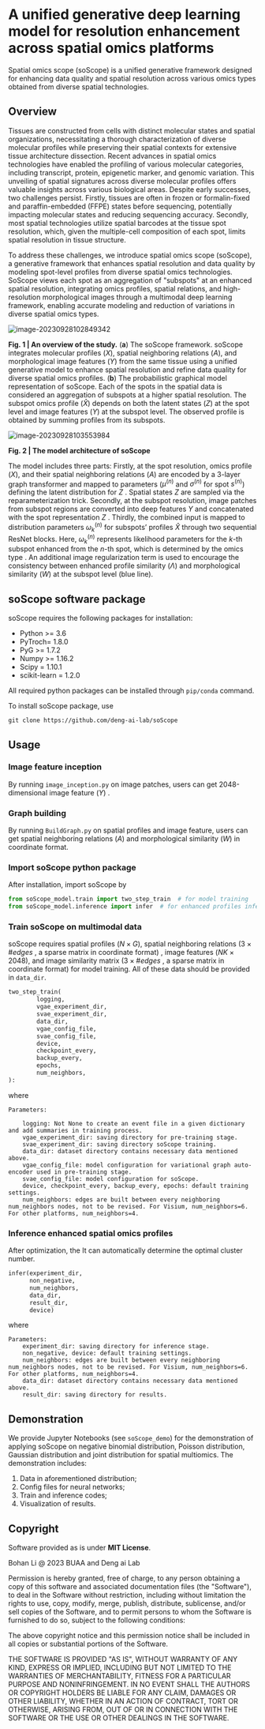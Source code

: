 # A unified generative deep learning model for resolution enhancement across spatial omics platforms 

Spatial omics scope (soScope) is a unified generative framework designed for enhancing data quality and spatial resolution across various omics types obtained from diverse spatial technologies.

## Overview

Tissues are constructed from cells with distinct molecular states and spatial organizations, necessitating a thorough characterization of diverse molecular profiles while preserving their spatial contexts for extensive tissue architecture dissection. Recent advances in spatial omics technologies have enabled the profiling of various molecular categories, including transcript, protein, epigenetic marker, and genomic variation. This unveiling of spatial signatures across diverse molecular profiles offers valuable insights across various biological areas. Despite early successes, two challenges persist. Firstly, tissues are often in frozen or formalin-fixed and paraffin-embedded (FFPE) states before sequencing, potentially impacting molecular states and reducing sequencing accuracy. Secondly, most spatial technologies utilize spatial barcodes at the tissue spot resolution, which, given the multiple-cell composition of each spot, limits spatial resolution in tissue structure.

 To address these challenges, we introduce spatial omics scope (soScope), a generative framework that enhances spatial resolution and data quality by modeling spot-level profiles from diverse spatial omics technologies. SoScope views each spot as an aggregation of "subspots" at an enhanced spatial resolution, integrating omics profiles, spatial relations, and high-resolution morphological images through a multimodal deep learning framework, enabling accurate modeling and reduction of variations in diverse spatial omics types.

<img src="overview.png" alt="image-20230928102849342"  />

**Fig. 1 | An overview of the study.**  (**a**) The soScope framework. soScope integrates molecular profiles ($X$), spatial neighboring relations ($A$), and morphological image features ($Y$) from the same tissue using a unified generative model to enhance spatial resolution and refine data quality for diverse spatial omics profiles. (**b**) The probabilistic graphical model representation of soScope. Each of the   spots in the spatial data is considered an aggregation of subspots at a higher spatial resolution. The subspot omics profile (${\hat X}$) depends on both the latent states ($Z$) at the spot level and image features ($Y$) at the subspot level. The observed profile is obtained by summing profiles from its subspots.

![image-20230928103553984](model.png)

**Fig. 2 | The model architecture of soScope**

The model includes three parts: Firstly, at the spot resolution, omics profile ($X$), and their spatial neighboring relations ($A$) are encoded by a 3-layer graph transformer and mapped to parameters (${\mu} ^{(n)}$ and ${\sigma} ^{(n)}$ for spot $s^{(n)}$) defining the latent distribution for $Z$ . Spatial states $Z$ are sampled via the reparameterization trick. Secondly, at the subspot resolution, image patches from subspot regions are converted into deep features $Y$ and concatenated with the spot representation $Z$ . Thirdly, the combined input is mapped to distribution parameters ${\omega}_k ^{(n)}$ for subspots’ profiles ${\hat X}$ through two sequential ResNet blocks. Here, ${\omega}_k ^{(n)}$ represents likelihood parameters for the  $k$-th subspot enhanced from the $n$-th spot, which is determined by the omics type . An additional image regularization term is used to encourage the consistency between enhanced profile similarity (${\Lambda}$) and morphological similarity ($W$) at the subspot level (blue line).

## soScope software package

soScope requires the following packages for installation:

- Python >= 3.6
- PyTroch= 1.8.0
- PyG >= 1.7.2
- Numpy >= 1.16.2
- Scipy = 1.10.1
- scikit-learn = 1.2.0

All required python packages can be installed through `pip/conda` command. 

To install soScope package, use

```terminal
git clone https://github.com/deng-ai-lab/soScope
```

## Usage

### Image feature inception

By running `image_inception.py` on image patches,  users can get 2048-dimensional image feature  ($Y$) .

### Graph building

By running `BuildGraph.py` on spatial profiles and image feature,  users can get spatial neighboring relations ($A$) and morphological similarity ($W$) in coordinate format.

### Import soScope python package

After installation, import soScope by

```python
from soScope_model.train import two_step_train  # for model training
from soScope_model.inference import infer  # for enhanced profiles inference
```

### Train soScope on multimodal data

soScope requires spatial profiles ($N\times G$),  spatial neighboring relations ($3\times \# edges$ , a sparse matrix in coordinate format) ,  image features ($NK\times 2048$), and image similarity matrix ($3\times \# edges$ , a sparse matrix in coordinate format) for model training. All of these data should be provided in  `data_dir`.

```python
two_step_train(
        logging,
        vgae_experiment_dir,
        svae_experiment_dir,
        data_dir,
        vgae_config_file,
        svae_config_file,
        device,
        checkpoint_every,
        backup_every,
        epochs,
        num_neighbors,
):
```

where 

```
Parameters:

	logging: Not None to create an event file in a given dictionary and add summaries in training process.
	vgae_experiment_dir: saving directory for pre-training stage.
	svae_experiment_dir: saving directory soScope training.
	data_dir: dataset directory contains necessary data mentioned above.
	vgae_config_file: model configuration for variational graph auto-encoder used in pre-training stage.
	svae_config_file: model configuration for soScope.
	device, checkpoint_every, backup_every, epochs: default training settings.
	num_neighbors: edges are built between every neighboring num_neighbors nodes, not to be revised. For Visium, num_neighbors=6. For other platforms, num_neighbors=4.
```

### Inference enhanced spatial omics profiles

After optimization,  the It can automatically determine the optimal cluster number. 

```python
infer(experiment_dir,
      non_negative,
      num_neighbors,
      data_dir,
      result_dir,
      device)
```

where

```
Parameters:
	experiment_dir: saving directory for inference stage.
	non_negative, device: default training settings.
	num_neighbors: edges are built between every neighboring num_neighbors nodes, not to be revised. For Visium, num_neighbors=6. For other platforms, num_neighbors=4.
	data_dir: dataset directory contains necessary data mentioned above.
	result_dir: saving directory for results.
```

## Demonstration

We provide Jupyter Notebooks (see `soScope_demo`) for the demonstration of applying soScope on negative binomial distribution, Poisson distribution, Gaussian distribution and joint distribution for spatial multiomics. The demonstration includes:

1. Data in aforementioned distribution;
2. Config files for neural networks;
3. Train and inference codes;
4. Visualization of results.

## Copyright

Software provided as is under **MIT License**.

Bohan Li @ 2023 BUAA and Deng ai Lab

Permission is hereby granted, free of charge, to any person obtaining a copy of this software and associated documentation files (the "Software"), to deal in the Software without restriction, including without limitation the rights to use, copy, modify, merge, publish, distribute, sublicense, and/or sell copies of the Software, and to permit persons to whom the Software is furnished to do so, subject to the following conditions:

The above copyright notice and this permission notice shall be included in all copies or substantial portions of the Software.

THE SOFTWARE IS PROVIDED "AS IS", WITHOUT WARRANTY OF ANY KIND, EXPRESS OR IMPLIED, INCLUDING BUT NOT LIMITED TO THE WARRANTIES OF MERCHANTABILITY, FITNESS FOR A PARTICULAR PURPOSE AND NONINFRINGEMENT. IN NO EVENT SHALL THE AUTHORS OR COPYRIGHT HOLDERS BE LIABLE FOR ANY CLAIM, DAMAGES OR OTHER LIABILITY, WHETHER IN AN ACTION OF CONTRACT, TORT OR OTHERWISE, ARISING FROM, OUT OF OR IN CONNECTION WITH THE SOFTWARE OR THE USE OR OTHER DEALINGS IN THE SOFTWARE.
